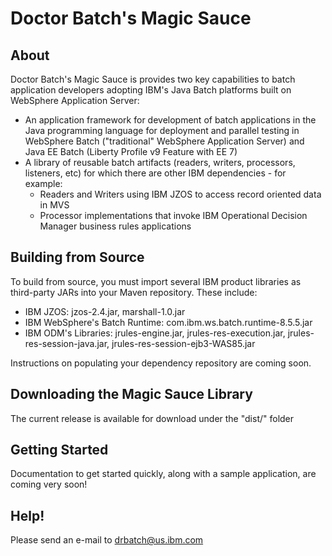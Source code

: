 # Doctor Batch's Magic Sauce
## About
Doctor Batch's Magic Sauce is provides two key capabilities to batch application developers adopting IBM's Java Batch platforms built on WebSphere Application Server:
- An application framework for development of batch applications in the Java programming language for deployment and parallel testing in WebSphere Batch ("traditional" WebSphere Application Server) and Java EE Batch (Liberty Profile v9 Feature with EE 7)
- A library of reusable batch artifacts (readers, writers, processors, listeners, etc) for which there are other IBM dependencies - for example:
	- Readers and Writers using IBM JZOS to access record oriented data in MVS
	- Processor implementations that invoke IBM Operational Decision Manager business rules applications

## Building from Source
To build from source, you must import several IBM product libraries as third-party JARs into your Maven repository. These include:
- IBM JZOS: jzos-2.4.jar, marshall-1.0.jar
- IBM WebSphere's Batch Runtime: com.ibm.ws.batch.runtime-8.5.5.jar
- IBM ODM's Libraries: jrules-engine.jar, jrules-res-execution.jar, jrules-res-session-java.jar, jrules-res-session-ejb3-WAS85.jar

Instructions on populating your dependency repository are coming soon.

## Downloading the Magic Sauce Library 
The current release is available for download under the "dist/" folder

## Getting Started
Documentation to get started quickly, along with a sample application, are coming very soon!

## Help!
Please send an e-mail to [drbatch@us.ibm.com](mailto:drbatch@us.ibm.com)

